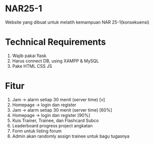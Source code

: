 # NAR25-1
Website yang dibuat untuk melatih kemampuan NAR 25-1(konsekuensi)
# Technical Requirements
1. Wajib pakai flask
2. Harus connect DB, using XAMPP & MySQL
3. Pake HTML CSS JS

# Fitur
1. Jam -> alarm setiap 30 menit (server time) [v]
2. Homepage -> login dan register
1. Jam -> alarm setiap 30 menit (server time) [60%]
2. Homepage -> login dan register [90%]
4. Kuis Trainer, Trainee, dan Flashcard Subco
5. Leaderboard progress project angkatan
6. Form untuk listing forum
7. Admin akan randomly assign trainee untuk bagu tugasnya
